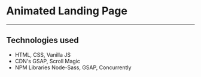 # Animated Landing Page 
---

## Technologies used 
* HTML, CSS, Vanilla JS 
* CDN's GSAP, Scroll Magic
* NPM Libraries Node-Sass, GSAP, Concurrently
